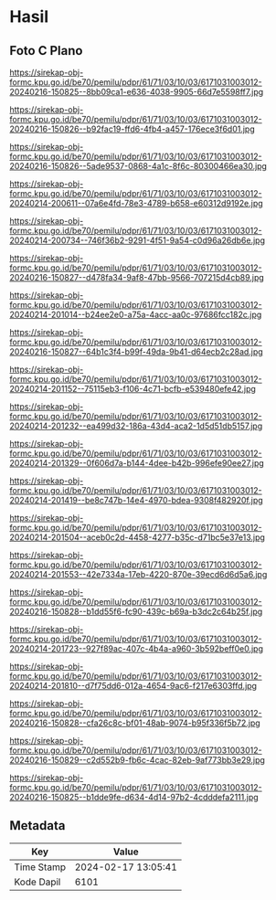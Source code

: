 # Hasil

## Foto C Plano

https://sirekap-obj-formc.kpu.go.id/be70/pemilu/pdpr/61/71/03/10/03/6171031003012-20240216-150825--8bb09ca1-e636-4038-9905-66d7e5598ff7.jpg

https://sirekap-obj-formc.kpu.go.id/be70/pemilu/pdpr/61/71/03/10/03/6171031003012-20240216-150826--b92fac19-ffd6-4fb4-a457-176ece3f6d01.jpg

https://sirekap-obj-formc.kpu.go.id/be70/pemilu/pdpr/61/71/03/10/03/6171031003012-20240216-150826--5ade9537-0868-4a1c-8f6c-80300466ea30.jpg

https://sirekap-obj-formc.kpu.go.id/be70/pemilu/pdpr/61/71/03/10/03/6171031003012-20240214-200611--07a6e4fd-78e3-4789-b658-e60312d9192e.jpg

https://sirekap-obj-formc.kpu.go.id/be70/pemilu/pdpr/61/71/03/10/03/6171031003012-20240214-200734--746f36b2-9291-4f51-9a54-c0d96a26db6e.jpg

https://sirekap-obj-formc.kpu.go.id/be70/pemilu/pdpr/61/71/03/10/03/6171031003012-20240216-150827--d478fa34-9af8-47bb-9566-707215d4cb89.jpg

https://sirekap-obj-formc.kpu.go.id/be70/pemilu/pdpr/61/71/03/10/03/6171031003012-20240214-201014--b24ee2e0-a75a-4acc-aa0c-97686fcc182c.jpg

https://sirekap-obj-formc.kpu.go.id/be70/pemilu/pdpr/61/71/03/10/03/6171031003012-20240216-150827--64b1c3f4-b99f-49da-9b41-d64ecb2c28ad.jpg

https://sirekap-obj-formc.kpu.go.id/be70/pemilu/pdpr/61/71/03/10/03/6171031003012-20240214-201152--75115eb3-f106-4c71-bcfb-e539480efe42.jpg

https://sirekap-obj-formc.kpu.go.id/be70/pemilu/pdpr/61/71/03/10/03/6171031003012-20240214-201232--ea499d32-186a-43d4-aca2-1d5d51db5157.jpg

https://sirekap-obj-formc.kpu.go.id/be70/pemilu/pdpr/61/71/03/10/03/6171031003012-20240214-201329--0f606d7a-b144-4dee-b42b-996efe90ee27.jpg

https://sirekap-obj-formc.kpu.go.id/be70/pemilu/pdpr/61/71/03/10/03/6171031003012-20240214-201419--be8c747b-14e4-4970-bdea-9308f482920f.jpg

https://sirekap-obj-formc.kpu.go.id/be70/pemilu/pdpr/61/71/03/10/03/6171031003012-20240214-201504--aceb0c2d-4458-4277-b35c-d71bc5e37e13.jpg

https://sirekap-obj-formc.kpu.go.id/be70/pemilu/pdpr/61/71/03/10/03/6171031003012-20240214-201553--42e7334a-17eb-4220-870e-39ecd6d6d5a6.jpg

https://sirekap-obj-formc.kpu.go.id/be70/pemilu/pdpr/61/71/03/10/03/6171031003012-20240216-150828--b1dd55f6-fc90-439c-b69a-b3dc2c64b25f.jpg

https://sirekap-obj-formc.kpu.go.id/be70/pemilu/pdpr/61/71/03/10/03/6171031003012-20240214-201723--927f89ac-407c-4b4a-a960-3b592beff0e0.jpg

https://sirekap-obj-formc.kpu.go.id/be70/pemilu/pdpr/61/71/03/10/03/6171031003012-20240214-201810--d7f75dd6-012a-4654-9ac6-f217e6303ffd.jpg

https://sirekap-obj-formc.kpu.go.id/be70/pemilu/pdpr/61/71/03/10/03/6171031003012-20240216-150828--cfa26c8c-bf01-48ab-9074-b95f336f5b72.jpg

https://sirekap-obj-formc.kpu.go.id/be70/pemilu/pdpr/61/71/03/10/03/6171031003012-20240216-150829--c2d552b9-fb6c-4cac-82eb-9af773bb3e29.jpg

https://sirekap-obj-formc.kpu.go.id/be70/pemilu/pdpr/61/71/03/10/03/6171031003012-20240216-150825--b1dde9fe-d634-4d14-97b2-4cdddefa2111.jpg


## Metadata

| Key        | Value               |
| ---------- | ------------------- |
| Time Stamp | 2024-02-17 13:05:41 |
| Kode Dapil | 6101                |



